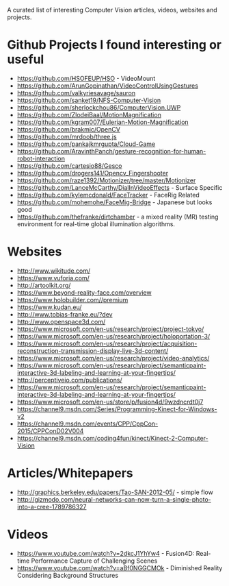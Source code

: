 A curated list of interesting Computer Vision articles, videos, websites and projects.

# Github Projects I found interesting or useful
- https://github.com/HSOFEUP/HSO - VideoMount
- https://github.com/ArunGopinathan/VideoControlUsingGestures
- https://github.com/valkyriesavage/sauron
- https://github.com/sanket19/NFS-Computer-Vision
- https://github.com/sherlockchou86/ComputerVision.UWP
- https://github.com/ZlodeiBaal/MotionMagnification
- https://github.com/kgram007/Eulerian-Motion-Magnification
- https://github.com/brakmic/OpenCV
- https://github.com/mrdoob/three.js
- https://github.com/pankajkmrgupta/Cloud-Game
- https://github.com/AravinthPanch/gesture-recognition-for-human-robot-interaction
- https://github.com/cartesio88/Gesco
- https://github.com/drogers141/Opencv_Fingershooter
- https://github.com/raze1392/Motionizer/tree/master/Motionizer
- https://github.com/LanceMcCarthy/DialInVideoEffects - Surface Specific
- https://github.com/kylemcdonald/FaceTracker - FaceRig Related
- https://github.com/mohemohe/FaceMig-Bridge - Japanese but looks good
- https://github.com/thefranke/dirtchamber - a mixed reality (MR) testing environment for real-time global illumination algorithms.

# Websites
- http://www.wikitude.com/
- https://www.vuforia.com/
- http://artoolkit.org/
- https://www.beyond-reality-face.com/overview
- https://www.holobuilder.com//premium
- https://www.kudan.eu/
- http://www.tobias-franke.eu/?dev
- http://www.openspace3d.com/
- https://www.microsoft.com/en-us/research/project/project-tokyo/
- https://www.microsoft.com/en-us/research/project/holoportation-3/
- https://www.microsoft.com/en-us/research/project/acquisition-reconstruction-transmission-display-live-3d-content/
- https://www.microsoft.com/en-us/research/project/video-analytics/
- https://www.microsoft.com/en-us/research/project/semanticpaint-interactive-3d-labeling-and-learning-at-your-fingertips/
- http://perceptiveio.com/publications/
- https://www.microsoft.com/en-us/research/project/semanticpaint-interactive-3d-labeling-and-learning-at-your-fingertips/
- https://www.microsoft.com/en-us/store/p/fusion4d/9wzdncrdt0j7
- https://channel9.msdn.com/Series/Programming-Kinect-for-Windows-v2
- https://channel9.msdn.com/events/CPP/CppCon-2015/CPPConD02V004
- https://channel9.msdn.com/coding4fun/kinect/Kinect-2-Computer-Vision

# Articles/Whitepapers
- http://graphics.berkeley.edu/papers/Tao-SAN-2012-05/ - simple flow
- http://gizmodo.com/neural-networks-can-now-turn-a-single-photo-into-a-cree-1789786327

# Videos
- https://www.youtube.com/watch?v=2dkcJ1YhYw4 - Fusion4D: Real-time Performance Capture of Challenging Scenes
- https://www.youtube.com/watch?v=aBf0NGGCMOk - Diminished Reality Considering Background Structures
